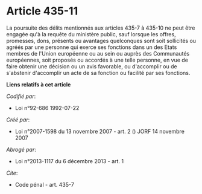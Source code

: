 # Article 435-11

La poursuite des délits mentionnés aux articles 435-7 à 435-10 ne peut être engagée qu'à la requête du ministère public, sauf
lorsque les offres, promesses, dons, présents ou avantages quelconques sont soit sollicités ou agréés par une personne qui
exerce ses fonctions dans un des Etats membres de l'Union européenne ou au sein ou auprès des Communautés européennes, soit
proposés ou accordés à une telle personne, en vue de faire obtenir une décision ou un avis favorable, ou d'accomplir ou de
s'abstenir d'accomplir un acte de sa fonction ou facilité par ses fonctions.

**Liens relatifs à cet article**

_Codifié par_:

  - Loi n°92-686 1992-07-22

_Créé par_:

  - Loi n°2007-1598 du 13 novembre 2007 - art. 2 () JORF 14 novembre 2007

_Abrogé par_:

  - Loi n°2013-1117 du 6 décembre 2013 - art. 1

_Cite_:

  - Code pénal - art. 435-7
